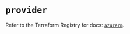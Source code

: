 # `provider`

Refer to the Terraform Registry for docs: [`azurerm`](https://registry.terraform.io/providers/hashicorp/azurerm/4.34.0/docs).
